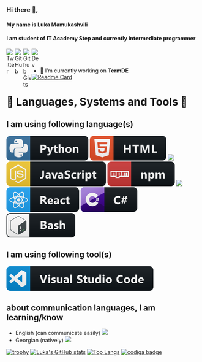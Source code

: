 ### Hi there 👋,
#### My name is Luka Mamukashvili
#### I am student of IT Academy Step and currently intermediate programmer

<a href="https://twitter.com/UltraStudioLTD">
  <img align="left" alt="Twitter" width="22px" src="https://cdn.jsdelivr.net/npm/simple-icons@v3/icons/twitter.svg" />
</a>
<a href="https://github.com/UltraStudioLTD">
  <img align="left" alt="GitHub" width="22px" src="https://cdn.jsdelivr.net/npm/simple-icons@3.5.0/icons/github.svg" />
</a>
<a href="https://gist.github.com/UltraStudioLTD">
  <img align="left" alt="Github Gists" width="22px" src="https://i.postimg.cc/PqWx7SWh/code-square.png">
</a>
<a href="https://dev.to/ultrastudio">
  <img align="left" alt="Dev" width="22px" src="https://cdn.jsdelivr.net/npm/simple-icons@3.5.0/icons/dev-dot-to.svg" />
</a>
<br/>
<br/>

- 🔭 I’m currently working on **TermDE** <br/> [![Readme Card](https://github-readme-stats.vercel.app/api/pin/?username=UltraStudioLTD&repo=TermDE)](https://github.com/UltraStudioLTD/TermDE)

# 🌱 Languages, Systems and Tools 🌱
## I am using following language(s)
[![Python](https://raw.githubusercontent.com/bornmay/bornmay/master/svg/dev/languages/python.svg)](https://www.python.org/)
[![HTML (HyperText Markup Language)](https://raw.githubusercontent.com/bornmay/bornmay/master/svg/dev/languages/html.svg)](https://html.com/)
<a href="https://www.w3schools.com/Css/"><img src="https://shields.io/badge/%20-CSS-black?logo=css3&labelColor=cyan&logoColor=white&style=flat" height="30"></a>
[![JS (JavaScript) vanilla](https://raw.githubusercontent.com/bornmay/bornmay/master/svg/dev/languages/js.svg)](https://javascript.com/) [![npm](https://raw.githubusercontent.com/bornmay/bornmay/master/svg/dev/services/npm.svg)](https://www.npmjs.com/)
<a href="https://jquery.com"><img src="https://shields.io/badge/%20-jQuery-black?logo=jquery&labelColor=yellow&logoColor=white&style=flat" height="30"></a>
[![ReactJS/React = JavaScript framework/library](https://raw.githubusercontent.com/bornmay/bornmay/master/svg/dev/frameworks/react.svg)](https://reactjs.org/)
[![C# (CSharp)](https://raw.githubusercontent.com/bornmay/bornmay/master/svg/dev/languages/csharp.svg)](https://docs.microsoft.com/en-us/dotnet/csharp/)
[![Bash (Bourne Again Shell)](https://raw.githubusercontent.com/bornmay/bornmay/master/svg/dev/tools/bash.svg)](https://www.gnu.org/software/bash/)
## I am using following tool(s)
[![Visual Studio Code](https://raw.githubusercontent.com/bornmay/bornmay/master/svg/dev/tools/visualstudio_code.svg)](https://code.visualstudio.com/)

## about communication languages, I am learning/know
- English (can communicate easily) <kbd><img src="https://upload.wikimedia.org/wikipedia/en/a/a4/Flag_of_the_United_States.svg" height="26"></kbd>
- Georgian (natively) <kbd><img src="https://upload.wikimedia.org/wikipedia/commons/0/0f/Flag_of_Georgia.svg" height="26"></kbd>

[![trophy](https://github-profile-trophy.vercel.app/?username=UltraStudioLTD&theme=onedark)](https://github.com/UltraStudioLTD)
[![Luka's GitHub stats](https://github-readme-stats.vercel.app/api?username=UltraStudioLTD&show_icons=true&theme=radical)](https://github.com/UltraStudioLTD/)
[![Top Langs](https://github-readme-stats.vercel.app/api/top-langs/?username=UltraStudioLTD&layout=compact)](https://github.com/UltraStudioLTD/)
<a href="https://app.codiga.io/public/user/github/UltraStudioLTD">
	<img src="https://api.codiga.io/public/badge/user/github/UltraStudioLTD?style=dark" alt="codiga badge" />
</a>

<!--
**UltraStudioLTD/UltraStudioLTD** is a ✨ _special_ ✨ repository because its `README.md` (this file) appears on your GitHub profile.

Here are some ideas to get you started:

- 🔭 I’m currently working on TermDE
- 🌱 I’m currently learning C# (CSharp) and Bash
- 👯 I’m looking to collaborate on ...
- 🤔 I’m looking for help with ...
- 💬 Ask me about ...
- 📫 How to reach me: ...
- 😄 Pronouns: ...
- ⚡ Fun fact: ...
-->
